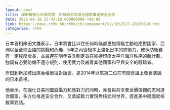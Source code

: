 ```yaml
---
layout: post
title: 岸田稱強化日美同盟　同時與志同道合國家推進安全合作
date: 2022-06-10 23:43:18.000000000 +08:00
link: https://news.rthk.hk/rthk/ch/component/k2/1652527-20220610.htm
categories: rthk
---
```


日本首相岸田文雄表示，日本將會比以往任何時候都更加積極主動地應對國家、亞洲以至全球面臨的挑戰和危機，5年之內從根本上強化日本的防衛力，確保防衛費有一定程度增長，並最遲在明年春季制定旨在維持印度太平洋海洋秩序的新計劃，強調有必要防備不遵守規則、使用武力及威脅其他國家和平與安全的踐踏者。

岸田到新加坡出席香格里拉對話會，是2014年以來第二位在有關會議上發表演說的日本首相。

他表示，在強化日美同盟威懾力和應對力的同時，亦會與共享普世價值觀的志同道合國家，多方位推進安全合作，又承諾致力實現無核武的世界，促進美中兩國就核裁軍對話。
